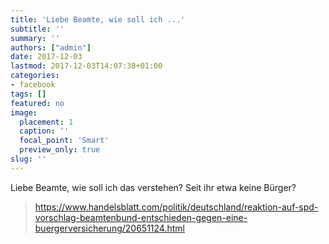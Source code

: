 ```yaml
---
title: 'Liebe Beamte, wie soll ich ...'
subtitle: ''
summary: ''
authors: ["admin"]
date: 2017-12-03
lastmod: 2017-12-03T14:07:38+01:00
categories:
- facebook
tags: []
featured: no
image:
  placement: 1
  caption: ''
  focal_point: 'Smart'
  preview_only: true
slug: ''
---
```

Liebe Beamte, wie soll ich das verstehen? Seit ihr etwa keine Bürger?
> https://www.handelsblatt.com/politik/deutschland/reaktion-auf-spd-vorschlag-beamtenbund-entschieden-gegen-eine-buergerversicherung/20651124.html

